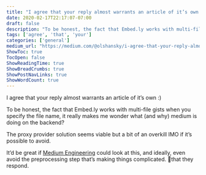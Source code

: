 ```yaml
---
title: "I agree that your reply almost warrants an article of it’s own :)"
date: 2020-02-17T22:17:07-07:00
draft: false
description: "To be honest, the fact that Embed.ly works with multi-file gists when you specify the file name, it really makes me wonder what (and why)…"
tags: ['agree', 'that', 'your']
categories: ['general']
medium_url: "https://medium.com/@olshansky/i-agree-that-your-reply-almost-warrants-an-article-of-its-own-c2b2451ef7a3"
ShowToc: true
TocOpen: false
ShowReadingTime: true
ShowBreadCrumbs: true
ShowPostNavLinks: true
ShowWordCount: true
---
```


I agree that your reply almost warrants an article of it’s own :)

To be honest, the fact that Embed.ly works with multi-file gists when you specify the file name, it really makes me wonder what (and why) medium is doing on the backend?

The proxy provider solution seems viable but a bit of an overkill IMO if it’s possible to avoid.

It’d be great if [Medium Engineering](https://medium.com/u/d0bbc53072f4) could look at this, and ideally, even avoid the preprocessing step that’s making things complicated. 🤞that they respond.